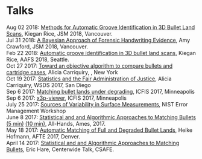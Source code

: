 # Talks
Aug 02 2018: [Methods for Automatic Groove Identification in 3D Bullet Land Scans](https://csafe-isu.github.io/talks/Rice_JSM2018.html), Kiegan Rice, JSM 2018, Vancouver. <br>
Jul 31 2018: [A Bayesian Approach of Forensic Handwriting Evidence](https://csafe-isu.github.io/talks/Crawford_JSM2018.html), Amy Crawford, JSM 2018, Vancouver. <br>
Feb 22 2018: [Automatic groove identification in 3D bullet land scans](https://csafe-isu.github.io/talks/AAFS%202018/AAFS_2018_Talk.html), Kiegan Rice, AAFS 2018, Seattle. <br>
Oct 27 2017: [Toward an objective algorithm to compare bullets and cartridge cases](https://csafe-isu.github.io/talks/LegalAid2017/LegAid-CarriquiryPresentation.pdf), Alicia Carriquiry, , New York<br>
Oct 19 2017: [Statistics and the Fair Administration of Justice](https://csafe-isu.github.io/talks/WSDS%202017/CWSDS-CarriquiryPresentation.pdf), Alicia Carriquiry, WSDS 2017, San Diego<br>
Sep 6 2017: [Matching bullet lands under degrading](https://csafe-isu.github.io/talks/ICFIS%202017/#1), ICFIS 2017, Minneapolis<br>
Sep 6 2017: [x3p-viewer](https://csafe-isu.github.io/talks/ICFIS%202017%20x3p-viewer/x3pslides.html), ICFIS 2017, Minneapolis<br>
July 25 2017: [Sources of Variability in Surface Measurements](https://csafe-isu.github.io/talks/NIST-error/#1), NIST Error Management Workshop<br>
June 8 2017: [Statistical and and Algorithmic Approaches to Matching Bullets (5 min)](https://csafe-isu.github.io/talks/All-Hands%202017/five-minute.html) [(10 min)](https://csafe-isu.github.io/talks/All-Hands%202017/ten-minute.html), All-Hands, Ames, 2017. <br>
May 18 2017: [Automatic Matching of Full and Degraded Bullet Lands](https://csafe-isu.github.io/talks/AFTE%202017/slides-AFTE.html), Heike Hofmann, AFTE 2017, Denver.<br>
April 14 2017: [Statistical and and Algorithmic Approaches to Matching Bullets](https://csafe-isu.github.io/talks/Center%202017/slides-centerwide.html), Eric Hare,  Centerwide Talk, CSAFE.<br>
